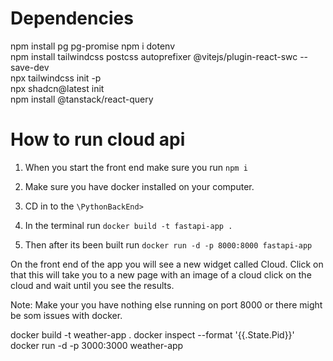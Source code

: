 # Dependencies

npm install pg pg-promise
npm i dotenv  
npm install tailwindcss postcss autoprefixer @vitejs/plugin-react-swc --save-dev  
npx tailwindcss init -p  
npx shadcn@latest init  
npm install @tanstack/react-query

# How to run cloud api

1. When you start the front end make sure you run `npm i`
2. Make sure you have docker installed on your computer.

3. CD in to the `\PythonBackEnd>`

4. In the terminal run `docker build -t fastapi-app .`
5. Then after its been built run `docker run -d -p 8000:8000 fastapi-app`

On the front end of the app you will see a new widget called Cloud.
Click on that this will take you to a new page with an image of a cloud click on the cloud and wait until you see the results.

Note: Make your you have nothing else running on port 8000 or there might be som issues with docker.

docker build -t weather-app .
docker inspect --format '{{.State.Pid}}'
docker run -d -p 3000:3000 weather-app

